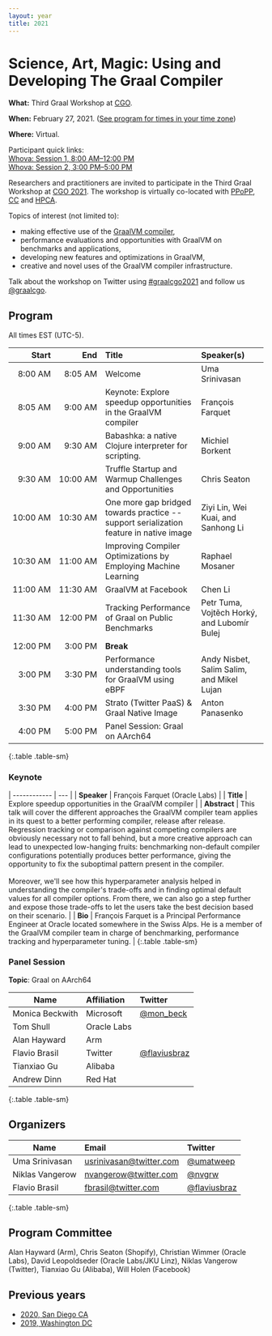 ```yaml
---
layout: year
title: 2021
---
```


# Science, Art, Magic: Using and Developing The Graal Compiler

**What:** Third Graal Workshop at [CGO](https://www.cgo.org).

**When:** February 27, 2021. ([See program for times in your time zone](https://conf.researchr.org/program/cgo-2021/program-cgo-2021))

**Where:** Virtual.

Participant quick links:
<br>
[Whova: Session 1, 8:00&nbsp;AM&ndash;12:00&nbsp;PM](https://whova.com/portal/webapp/ppopp_202102/Agenda/1486769)
<br>
[Whova: Session 2, 3:00&nbsp;PM&ndash;5:00&nbsp;PM](https://whova.com/portal/webapp/ppopp_202102/Agenda/1486771)

Researchers and practitioners are invited to participate in the Third Graal Workshop at [CGO 2021](https://conf.researchr.org/home/cgo-2021). The workshop is virtually co-located with [PPoPP](https://conf.researchr.org/home/PPoPP-2021), [CC](https://conf.researchr.org/home/CC-2021) and [HPCA](https://hpca-conf.org/2021/).

Topics of interest (not limited to):
- making effective use of the [GraalVM compiler](https://github.com/oracle/graal),
- performance evaluations and opportunities with GraalVM on benchmarks and applications,
- developing new features and optimizations in GraalVM,
- creative and novel uses of the GraalVM compiler infrastructure.

Talk about the workshop on Twitter using [#graalcgo2021](https://twitter.com/search?q=%23graalcgo2021) and follow us [@graalcgo](https://twitter.com/graalcgo).

## Program

All times EST (UTC-5).

| Start         | End           | Title                                                                                  | Speaker(s)                                  |
| ------------: | ------------: | :------------------------------------------------------------------------------------- | :------------------------------------------ |
|  8:00&nbsp;AM |  8:05&nbsp;AM | Welcome                                                                                | Uma Srinivasan                              |
|  8:05&nbsp;AM |  9:00&nbsp;AM | Keynote: Explore speedup opportunities in the GraalVM compiler                         | François Farquet                            |
|  9:00&nbsp;AM |  9:30&nbsp;AM | Babashka: a native Clojure interpreter for scripting.                                  | Michiel Borkent                             |
|  9:30&nbsp;AM | 10:00&nbsp;AM | Truffle Startup and Warmup Challenges and Opportunities                                | Chris Seaton                                |
| 10:00&nbsp;AM | 10:30&nbsp;AM | One more gap bridged towards practice -- support serialization feature in native image | Ziyi Lin, Wei Kuai, and Sanhong Li          |
| 10:30&nbsp;AM | 11:00&nbsp;AM | Improving Compiler Optimizations by Employing Machine Learning                         | Raphael Mosaner                             |
| 11:00&nbsp;AM | 11:30&nbsp;AM | GraalVM at Facebook                                                                    | Chen Li                                     |
| 11:30&nbsp;AM | 12:00&nbsp;PM | Tracking Performance of Graal on Public Benchmarks                                     | Petr Tuma, Vojtěch Horký, and Lubomír Bulej |
| 12:00&nbsp;PM |  3:00&nbsp;PM | **Break**                                                                              |                                             |
|  3:00&nbsp;PM |  3:30&nbsp;PM | Performance understanding tools for GraalVM using eBPF                                 | Andy Nisbet, Salim Salim, and Mikel Lujan   |
|  3:30&nbsp;PM |  4:00&nbsp;PM | Strato (Twitter PaaS) & Graal Native Image                                             | Anton Panasenko                             |
|  4:00&nbsp;PM |  5:00&nbsp;PM | Panel Session: Graal on AArch64                                                        |                                             |
{:.table .table-sm}

### Keynote

| ------------ | --- |
| **Speaker**  | François Farquet (Oracle Labs)                                                                                                                                                                                                                                                                                                                                                                                                                                                                                                                                                                                                                                                                                                                                                                                                        |
| **Title**    | Explore speedup opportunities in the GraalVM compiler                                                                                                                                                                                                                                                                                                                                                                                                                                                                                                                                                                                                                                                                                                                                                                                 |
| **Abstract** | This talk will cover the different approaches the GraalVM compiler team applies in its quest to a better performing compiler, release after release. Regression tracking or comparison against competing compilers are obviously necessary not to fall behind, but a more creative approach can lead to unexpected low-hanging fruits: benchmarking non-default compiler configurations potentially produces better performance, giving the opportunity to fix the suboptimal pattern present in the compiler. <br><br> Moreover, we'll see how this hyperparameter analysis helped in understanding the compiler's trade-offs and in finding optimal default values for all compiler options. From there, we can also go a step further and expose those trade-offs to let the users take the best decision based on their scenario. |
| **Bio**      | François Farquet is a Principal Performance Engineer at Oracle located somewhere in the Swiss Alps. He is a member of the GraalVM compiler team in charge of benchmarking, performance tracking and hyperparameter tuning.                                                                                                                                                                                                                                                                                                                                                                                                                                                                                                                                                                                                            |
{:.table .table-sm}

### Panel Session

**Topic**: Graal on AArch64


| Name            | Affiliation | Twitter                                         |
| --------------- | :---------- | :-----------                                    |
| Monica Beckwith | Microsoft   | [@mon_beck](https://twitter.com/mon_beck)       |
| Tom Shull       | Oracle Labs |                                                 |
| Alan Hayward    | Arm         |                                                 |
| Flavio Brasil   | Twitter     | [@flaviusbraz](https://twitter.com/flaviusbraz) |
| Tianxiao Gu     | Alibaba     |                                                 |
| Andrew Dinn     | Red Hat     |                                                 |
{:.table .table-sm}

## Organizers

| Name            | Email                                                     | Twitter                                         |
| --------------- | :-------------------------------------------------------- | :---------------------------------------------- |
| Uma Srinivasan  | [usrinivasan@twitter.com](mailto:usrinivasan@twitter.com) | [@umatweep](https://twitter.com/umatweep)       |
| Niklas Vangerow | [nvangerow@twitter.com](mailto:nvangerow@twitter.com)     | [@nvgrw](https://twitter.com/nvgrw)             |
| Flavio Brasil   | [fbrasil@twitter.com](mailto:fbrasil@twitter.com)         | [@flaviusbraz](https://twitter.com/flaviusbraz) |
{:.table .table-sm}

## Program Committee

Alan Hayward (Arm), Chris Seaton (Shopify), Christian Wimmer (Oracle Labs), David Leopoldseder (Oracle Labs/JKU Linz), Niklas Vangerow (Twitter), Tianxiao Gu (Alibaba), Will Holen (Facebook)

## Previous years

* [2020, San Diego CA](../2020/)
* [2019, Washington DC](../2019/)
